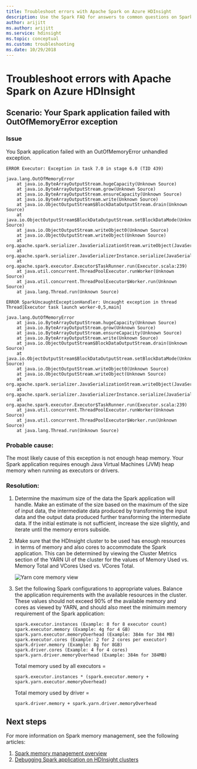 ```yaml
---
title: Troubleshoot errors with Apache Spark on Azure HDInsight
description: Use the Spark FAQ for answers to common questions on Spark on Azure HDInsight platform.
author: arijitt
ms.author: arijitt
ms.service: hdinsight
ms.topic: conceptual
ms.custom: troubleshooting
ms.date: 10/29/2018
---
```

# Troubleshoot errors with Apache Spark on Azure HDInsight

## Scenario: Your Spark application failed with OutOfMemoryError exception

### Issue
You Spark application failed with an OutOfMemoryError unhandled exception. 

```
ERROR Executor: Exception in task 7.0 in stage 6.0 (TID 439) 

java.lang.OutOfMemoryError 
    at java.io.ByteArrayOutputStream.hugeCapacity(Unknown Source) 
    at java.io.ByteArrayOutputStream.grow(Unknown Source) 
    at java.io.ByteArrayOutputStream.ensureCapacity(Unknown Source) 
    at java.io.ByteArrayOutputStream.write(Unknown Source) 
    at java.io.ObjectOutputStream$BlockDataOutputStream.drain(Unknown Source) 
    at java.io.ObjectOutputStream$BlockDataOutputStream.setBlockDataMode(Unknown Source) 
    at java.io.ObjectOutputStream.writeObject0(Unknown Source) 
    at java.io.ObjectOutputStream.writeObject(Unknown Source) 
    at org.apache.spark.serializer.JavaSerializationStream.writeObject(JavaSerializer.scala:44) 
    at org.apache.spark.serializer.JavaSerializerInstance.serialize(JavaSerializer.scala:101) 
    at org.apache.spark.executor.Executor$TaskRunner.run(Executor.scala:239) 
    at java.util.concurrent.ThreadPoolExecutor.runWorker(Unknown Source) 
    at java.util.concurrent.ThreadPoolExecutor$Worker.run(Unknown Source) 
    at java.lang.Thread.run(Unknown Source) 
```

```
ERROR SparkUncaughtExceptionHandler: Uncaught exception in thread Thread[Executor task launch worker-0,5,main] 

java.lang.OutOfMemoryError 
    at java.io.ByteArrayOutputStream.hugeCapacity(Unknown Source) 
    at java.io.ByteArrayOutputStream.grow(Unknown Source) 
    at java.io.ByteArrayOutputStream.ensureCapacity(Unknown Source) 
    at java.io.ByteArrayOutputStream.write(Unknown Source) 
    at java.io.ObjectOutputStream$BlockDataOutputStream.drain(Unknown Source) 
    at java.io.ObjectOutputStream$BlockDataOutputStream.setBlockDataMode(Unknown Source) 
    at java.io.ObjectOutputStream.writeObject0(Unknown Source) 
    at java.io.ObjectOutputStream.writeObject(Unknown Source) 
    at org.apache.spark.serializer.JavaSerializationStream.writeObject(JavaSerializer.scala:44) 
    at org.apache.spark.serializer.JavaSerializerInstance.serialize(JavaSerializer.scala:101) 
    at org.apache.spark.executor.Executor$TaskRunner.run(Executor.scala:239) 
    at java.util.concurrent.ThreadPoolExecutor.runWorker(Unknown Source) 
    at java.util.concurrent.ThreadPoolExecutor$Worker.run(Unknown Source) 
    at java.lang.Thread.run(Unknown Source) 
```

### Probable cause:
The most likely cause of this exception is not enough heap memory. Your Spark application requires enough Java Virtual Machines (JVM) heap memory when running as executors or drivers.

### Resolution:

1. Determine the maximum size of the data the Spark application will handle. Make an estimate of the size based on the maximum of the size of input data, the intermediate data produced by transforming the input data and the output data produced further transforming the intermediate data. If the initial estimate is not sufficient, increase the size slightly, and iterate until the memory errors subside. 

2. Make sure that the HDInsight cluster to be used has enough resources in terms of memory and also cores to accommodate the Spark application. This can be determined by viewing the Cluster Metrics section of the YARN UI of the cluster for the values of Memory Used vs. Memory Total and VCores Used vs. VCores Total.

   ![Yarn core memory view](media/spark-application-failure-with-outofmemoryerror/yarn-core-memory-view.png)

3. Set the following Spark configurations to appropriate values. Balance the application requirements with the available resources in the cluster. These values should not exceed 90% of the available memory and cores as viewed by YARN, and should also meet the minimuim memory requirement of the Spark application:

   ```
   spark.executor.instances (Example: 8 for 8 executor count) 
   spark.executor.memory (Example: 4g for 4 GB) 
   spark.yarn.executor.memoryOverhead (Example: 384m for 384 MB) 
   spark.executor.cores (Example: 2 for 2 cores per executor) 
   spark.driver.memory (Example: 8g for 8GB) 
   spark.driver.cores (Example: 4 for 4 cores)   
   spark.yarn.driver.memoryOverhead (Example: 384m for 384MB) 
   ```

   Total memory used by all executors = 
   ```
   spark.executor.instances * (spark.executor.memory + spark.yarn.executor.memoryOverhead) 
   ``` 
   
   Total memory used by driver = 
   ```
   spark.driver.memory + spark.yarn.driver.memoryOverhead
   ```

## Next steps
For more information on Spark memory management, see the following articles:
1. [Spark memory management overview](http://spark.apache.org/docs/latest/tuning.html#memory-management-overview)
2. [Debugging Spark application on HDInsight clusters](https://blogs.msdn.microsoft.com/azuredatalake/2016/12/19/spark-debugging-101/)
